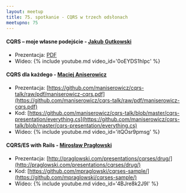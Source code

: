 ```yaml
---
layout: meetup
title: 75. spotkanie - CQRS w trzech odsłonach
meetupno: 75
---
```


#### CQRS – moje własne podejście  - [Jakub Gutkowski](https://twitter.com/gutek)
* Prezentacja: [PDF](/assets/Jakub_Gutkowski_CQRS.pdf)
* Wideo: {% include youtube.md video_id='0oEYDS1hIpc' %}

#### CQRS dla każdego - [Maciej Aniserowicz](https://twitter.com/maniserowicz)
* Prezentacja: [https://github.com/maniserowicz/cqrs-talk/raw/pdf/maniserowicz-cqrs.pdf](https://github.com/maniserowicz/cqrs-talk/raw/pdf/maniserowicz-cqrs.pdf)
* Kod: [https://github.com/maniserowicz/cqrs-talk/blob/master/cqrs-presentation/everything.cs](https://github.com/maniserowicz/cqrs-talk/blob/master/cqrs-presentation/everything.cs)
* Wideo: {% include youtube.md video_id='itQOsr9pmsg' %}

#### CQRS/ES with Rails - [Mirosław Pragłowski](https://twitter.com/mpraglowski)
* Prezentacja: [http://praglowski.com/presentations/cqrses/drug/](http://praglowski.com/presentations/cqrses/drug/)
* Kod: [https://github.com/mpraglowski/cqrses-sample/](https://github.com/mpraglowski/cqrses-sample/)
* Wideo: {% include youtube.md video_id='4BJre8k2J9I' %}
